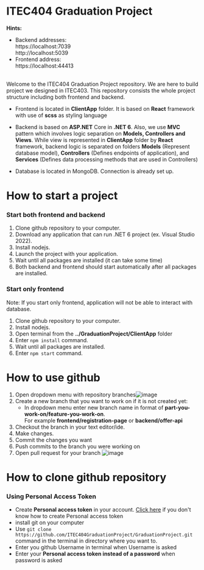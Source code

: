 # ITEC404 Graduation Project

**Hints:**
- Backend addresses:<br>
	https://localhost:7039<br>
	http://localhost:5039
- Frontend address:<br>
	https://localhost:44413
<br>
Welcome to the ITEC404 Graduation Project repository. We are here to build project we designed in ITEC403. This repository consists the whole project structure including both frontend and backend. 

- Frontend is located in **ClientApp** folder. It is based on **React** framework with use of **scss** as styling language

- Backend is based on **ASP.NET** Core in **.NET 6**. Also, we use **MVC** pattern which involves logic separation on **Models, Controllers and Views**. While view is represented in **ClientApp** folder by **React** framework, backend logic is separated on folders **Models** (Represent database model), **Controllers** (Defines endpoints of application), and **Services** (Defines data processing methods that are used in Controllers)

- Database is located in MongoDB. Connection is already set up.

# How to start a project
### Start both frontend and backend
1. Clone github repository to your computer.
2. Download any application that can run .NET 6 project (ex. Visual Studio 2022).
3. Install nodejs.
4. Launch the project with your application.
5. Wait until all packages are installed (it can take some time)
6. Both backend and frontend should start automatically after all packages are installed.

### Start only frontend
Note: If you start only frontend, application will not be able to interact with database.
1. Clone github repository to your computer.
2. Install nodejs.
3. Open terminal from the **../GraduationProject/ClientApp** folder
4. Enter ```npm install``` command.
5. Wait until all packages are installed.
6. Enter ```npm start``` command.

# How to use github

1. Open dropdown menu with repository branches![image](https://user-images.githubusercontent.com/82456919/160280859-29aedf4c-b628-41d8-b587-10e30a89d50c.png)
2. Create a new branch that you want to work on if it is not created yet:
   - In dropdown menu enter new branch name in format of **part-you-work-on/feature-you-work-on**.<br>For example **frontend/registration-page** or **backend/offer-api**
3. Checkout the branch in your text editor/ide.
4. Make changes.
5. Commit the changes you want
6. Push commits to the branch you were working on
7. Open pull request for your branch
![image](https://user-images.githubusercontent.com/82456919/160281057-4ea1b8ef-df48-4197-b894-9a2f462f533b.png)



# How to clone github repository

### Using Personal Access Token

- Create **Personal access token** in your account. [Click here](https://docs.github.com/en/authentication/keeping-your-account-and-data-secure/creating-a-personal-access-token) if you don't know how to create Personal access token
- install git on your computer
- Use ``` git clone https://github.com/ITEC404GraduationProject/GraduationProject.git ``` command in the terminal in directory where you want to.
- Enter you github Username in terminal when Username is asked
- Enter your **Personal access token instead of a password** when password is asked

